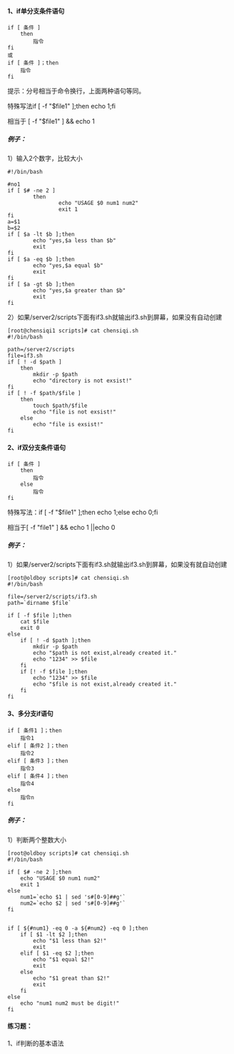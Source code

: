 #### 1、if单分支条件语句

```
if [ 条件 ]
    then
        指令
fi
或
if [ 条件 ]；then
    指令
fi
```

提示：分号相当于命令换行，上面两种语句等同。

特殊写法if \[ -f "$file1" \];then echo 1;fi

相当于 \[ -f "$file1" \] && echo 1

##### 例子：

1）输入2个数字，比较大小

```
#!/bin/bash

#no1
if [ $# -ne 2 ]
        then
                echo "USAGE $0 num1 num2"
                exit 1
fi
a=$1
b=$2
if [ $a -lt $b ];then
        echo "yes,$a less than $b"
        exit
fi
if [ $a -eq $b ];then
        echo "yes,$a equal $b"
        exit
fi
if [ $a -gt $b ];then
        echo "yes,$a greater than $b"
        exit
fi
```

2）如果/server2/scripts下面有if3.sh就输出if3.sh到屏幕，如果没有自动创建

```
[root@chensiqi1 scripts]# cat chensiqi.sh
#!/bin/bash

path=/server2/scripts
file=if3.sh
if [ ! -d $path ]
    then
        mkdir -p $path
        echo "directory is not exsist!"
fi
if [ ! -f $path/$file ]
    then
        touch $path/$file
        echo "file is not exsist!"
    else
        echo "file is exsist!"
fi
```

#### 2、if双分支条件语句

```
if [ 条件 ]
    then
        指令
    else
        指令
fi
```

特殊写法：if \[ -f "$file1" \];then echo 1;else echo 0;fi

相当于\[ -f "file1" \] && echo 1 \|\|echo 0

##### 例子：

1）如果/server2/scripts下面有if3.sh就输出if3.sh到屏幕，如果没有就自动创建

    [root@oldboy scripts]# cat chensiqi.sh 
    #!/bin/bash

    file=/server2/scripts/if3.sh
    path=`dirname $file`

    if [ -f $file ];then
        cat $file
        exit 0
    else
        if [ ! -d $path ];then
            mkdir -p $path
            echo "$path is not exist,already created it."
            echo "1234" >> $file
        fi
        if [! -f $file ];then
            echo "1234" >> $file
            echo "$file is not exist,already created it."
        fi
    fi

#### 3、多分支if语句

```
if [ 条件1 ]；then
    指令1
elif [ 条件2 ]；then
    指令2
elif [ 条件3 ]；then
    指令3
elif [ 条件4 ]；then
    指令4
else
    指令n
fi
```

##### 例子：

1）判断两个整数大小

    [root@oldboy scripts]# cat chensiqi.sh 
    #!/bin/bash

    if [ $# -ne 2 ];then
        echo "USAGE $0 num1 num2"
        exit 1
    else
        num1=`echo $1 | sed 's#[0-9]##g'`
        num2=`echo $2 | sed 's#[0-9]##g'`
    fi


    if [ ${#num1} -eq 0 -a ${#num2} -eq 0 ];then
        if [ $1 -lt $2 ];then
            echo "$1 less than $2!"
            exit
        elif [ $1 -eq $2 ];then
            echo "$1 equal $2!"
            exit
        else    
            echo "$1 great than $2!"
            exit
        fi
    else
        echo "num1 num2 must be digit!"
    fi

#### 练习题：

1、if判断的基本语法



